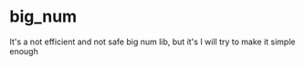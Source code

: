 # big_num
It's a not efficient and not safe big num lib, but it's I will try to make it simple enough
